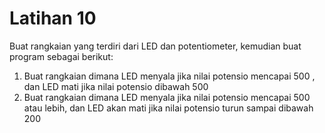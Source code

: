 # Latihan 10

Buat rangkaian yang terdiri dari LED dan potentiometer, kemudian buat program sebagai berikut:

1. Buat rangkaian dimana LED menyala jika nilai potensio mencapai 500 , dan LED mati jika nilai potensio dibawah 500
2. Buat rangkaian dimana LED menyala jika nilai potensio mencapai 500 atau lebih, dan LED akan mati jika nilai potensio turun sampai dibawah 200